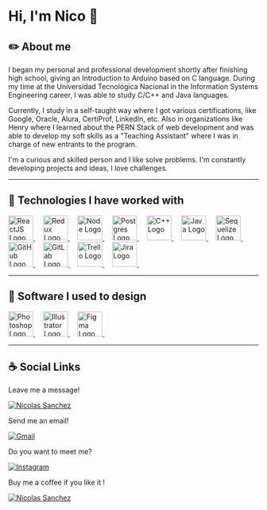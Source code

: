 # Hi, I'm Nico 👋

## ✏️ About me
I began my personal and professional development shortly after finishing high school, giving an Introduction to Arduino based on C language. During my time at the Universidad Tecnológica Nacional in the Information Systems Engineering career, I was able to study C/C++ and Java languages.

Currently, I study in a self-taught way where I got various certifications, like Google, Oracle, Alura, CertiProf, LinkedIn, etc. Also in organizations like Henry where I learned about the PERN Stack of web development and was able to develop my soft skills as a "Teaching Assistant" where I was in charge of new entrants to the program.

I'm a curious and skilled person and I like solve problems. I'm constantly developing projects and ideas, I love challenges.

***

## 🚀 Technologies I have worked with 

<a href="https://reactjs.org/">
  <img height="50" title="ReactJS" alt="ReactJS Logo" src="https://upload.wikimedia.org/wikipedia/commons/thumb/a/a7/React-icon.svg/512px-React-icon.svg.png?20220125121207">
</a> &#xa0; &#xa0;
<a href="https://es.redux.js.org/">
  <img height="50" title="Redux" alt="Redux Logo" src="https://i.postimg.cc/MpXsjMDR/5848309bcef1014c0b5e4a9a.png">
</a> &#xa0; &#xa0;
<a href="https://nodejs.org/">
  <img height="50" title="NodeJS" alt="Node Logo" src="https://i.postimg.cc/6qVkgJZK/kisspng-web-development-node-js-socket-io-javascript-netwo-modernization-5adab8119da748-395557261524.png">
</a> &#xa0; &#xa0;
<a href="https://www.postgresql.org/">
  <img height="50" title="Postgres" alt="Postgres Logo" src="https://i.postimg.cc/xjtyyjqP/584815fdcef1014c0b5e497a.png">
</a> &#xa0; &#xa0;
<a href="#">
  <img  height="50" title="C++" alt="C++ Logo" src="https://upload.wikimedia.org/wikipedia/commons/thumb/1/18/ISO_C%2B%2B_Logo.svg/306px-ISO_C%2B%2B_Logo.svg.png">
</a> &#xa0; &#xa0;
<a href="https://www.java.com/">
  <img height="50" title="Java" alt="Java Logo" src="https://www.manualweb.net/img/logos/java.png">
</a> &#xa0; &#xa0;
<a href="https://sequelize.org/">
  <img height="50" title="Sequelize" alt="Sequelize Logo" src="https://seeklogo.com/images/S/sequelize-logo-9A5075DB9F-seeklogo.com.png">
</a> &#xa0; &#xa0;
<a href="https://github.com/">
  <img height="50" title="GitHub" alt="GitHub Logo" src="https://cdn-icons-png.flaticon.com/512/25/25231.png">
</a> &#xa0; &#xa0;
<a href="https://about.gitlab.com/">
  <img height="50" title="GitLab" alt="GitLab Logo" src="https://i.postimg.cc/x82fXSVJ/5847f997cef1014c0b5e48c1.png">
</a> &#xa0; &#xa0;
<a href="https://trello.com/">
  <img height="50" title="Trello" alt="Trello Logo" src="https://i.postimg.cc/JnJ77zvC/58482beecef1014c0b5e4a36.png">
</a> &#xa0; &#xa0;
<a href="https://www.atlassian.com/software/jira">
  <img height="50" title="Jira" alt="Jira Logo" src="https://cdn.icon-icons.com/icons2/2699/PNG/512/atlassian_jira_logo_icon_170511.png">
</a> &#xa0; &#xa0;

***

## 🎨 Software I used to design

<a href="https://www.adobe.com/ar/products/photoshop.html">
  <img height="50" title="Photoshop" alt="Photoshop Logo" src="https://upload.wikimedia.org/wikipedia/commons/thumb/a/af/Adobe_Photoshop_CC_icon.svg/120px-Adobe_Photoshop_CC_icon.svg.png">
</a> &#xa0; &#xa0;
<a href="https://www.adobe.com/ar/products/illustrator.html">
  <img height="50" title="Illustrator" alt="Illustrator Logo" src="https://logodownload.org/wp-content/uploads/2017/04/adobe-Illustrator-logo-1-1.png">
</a> &#xa0; &#xa0;
<a href="https://www.figma.com/">
  <img height="50" title="Figma" alt="Figma Logo" src="https://upload.wikimedia.org/wikipedia/commons/thumb/3/33/Figma-logo.svg/250px-Figma-logo.svg.png">
</a> &#xa0; &#xa0;


***

## ☕ Social Links

Leave me a message!

[![Nicolas Sanchez](https://img.shields.io/badge/Nicolas_Sanchez-0A66C2?style=for-the-badge&logo=LinkedIn&logoColor=white)](https://www.linkedin.com/in/nirsanchez/)

Send me an email!

[![Gmail](https://img.shields.io/badge/Gmail-EA4335?style=for-the-badge&logo=gmail&logoColor=white)](mailto:nicosanchez673@gmail.com)

Do you want to meet me?

[![Instagram](https://img.shields.io/badge/Instagram-E4405F?style=for-the-badge&logo=instagram&logoColor=white)](https://www.instagram.com/nicosanchez2497)

Buy me a coffee if you like it !

[![Nicolas Sanchez](https://img.shields.io/badge/Nicolas_Sanchez-00457C?style=for-the-badge&logo=PayPal&logoColor=white)](https://www.linkedin.com/in/nirsanchez/)

